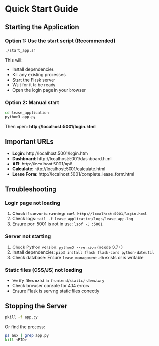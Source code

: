 # Quick Start Guide

## Starting the Application

### Option 1: Use the start script (Recommended)
```bash
./start_app.sh
```

This will:
- Install dependencies
- Kill any existing processes
- Start the Flask server
- Wait for it to be ready
- Open the login page in your browser

### Option 2: Manual start
```bash
cd lease_application
python3 app.py
```

Then open: **http://localhost:5001/login.html**

## Important URLs

- **Login**: http://localhost:5001/login.html
- **Dashboard**: http://localhost:5001/dashboard.html
- **API**: http://localhost:5001/api/
- **Calculate**: http://localhost:5001/calculate.html
- **Lease Form**: http://localhost:5001/complete_lease_form.html

## Troubleshooting

### Login page not loading
1. Check if server is running: `curl http://localhost:5001/login.html`
2. Check logs: `tail -f lease_application/logs/lease_app.log`
3. Ensure port 5001 is not in use: `lsof -i :5001`

### Server not starting
1. Check Python version: `python3 --version` (needs 3.7+)
2. Install dependencies: `pip3 install flask flask-cors python-dateutil`
3. Check database: Ensure `lease_management.db` exists or is writable

### Static files (CSS/JS) not loading
- Verify files exist in `frontend/static/` directory
- Check browser console for 404 errors
- Ensure Flask is serving static files correctly

## Stopping the Server

```bash
pkill -f app.py
```

Or find the process:
```bash
ps aux | grep app.py
kill <PID>
```

